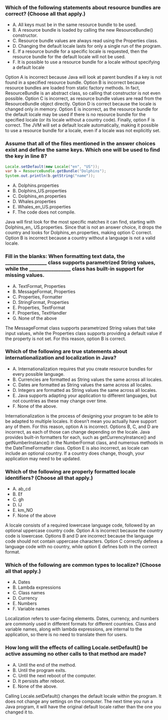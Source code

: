 ### Which of the following statements about resource bundles are correct? (Choose all that apply.)
* A. All keys must be in the same resource bundle to be used.
* B. A resource bundle is loaded by calling the new ResourceBundle() constructor.
* C. Resource bundle values are always read using the Properties class.
* D. Changing the default locale lasts for only a single run of the program.
* E. If a resource bundle for a specific locale is requested, then the resource bundle for the default locale will not be used.
* F. It is possible to use a resource bundle for a locale without specifying a default locale

Option A is incorrect because Java will look at parent bundles if a key is not found in a specified resource bundle.
Option B is incorrect because resource bundles are loaded from static factory methods.
In fact, ResourceBundle is an abstract class, so calling that constructor is not even possible.
Option C is incorrect, as resource bundle values are read from the ResourceBundle object directly.
Option D is correct because the locale is changed only in memory.
Option E is incorrect, as the resource bundle for the default locale may be used if there is no resource bundle for the specified locale (or its locale without a country code).
Finally, option F is correct. The JVM will set a default locale automatically, making it possible to use a resource bundle for a locale, even if a locale was not explicitly set.

### Assume that all of the files mentioned in the answer choices exist and define the same keys. Which one will be used to find the key in line 8?
```java
Locale.setDefault(new Locale("en", "US"));
var b = ResourceBundle.getBundle("Dolphins");
System.out.println(b.getString("name"));
```
* A. Dolphins.properties
* B. Dolphins_US.properties
* C. Dolphins_en.properties
* D. Whales.properties
* E. Whales_en_US.properties
* F. The code does not compile.

Java will first look for the most specific matches it can find, starting with Dolphins_en_ US.properties.
Since that is not an answer choice, it drops the country and looks for Dolphins_en.properties, making option C correct.
Option B is incorrect because a country without a language is not a valid locale.

### Fill in the blanks: When formatting text data, the _________________ class supports parametrized String values, while the _________________ class has built-in support for missing values.
* A. TextFormat, Properties
* B. MessageFormat, Properties
* C. Properties, Formatter
* D. StringFormat, Properties
* E. Properties, TextFormat
* F. Properties, TextHandler
* G. None of the above

The MessageFormat class supports parametrized String values that take input values, while the Properties class supports providing a default value if the property is not set.
For this reason, option B is correct.

### Which of the following are true statements about internationalization and localization in Java?
* A. Internationalization requires that you create resource bundles for every possible language.
* B. Currencies are formatted as String values the same across all locales.
* C. Dates are formatted as String values the same across all locales.
* D. Integers are formatted as String values the same across all locales.
* E. Java supports adapting your application to different languages, but not countries as these may change over time.
* F. None of the above.

Internationalization is the process of designing your program to be able to be adapted to multiple locales.
It doesn’t mean you actually have support any of them. For this reason, option A is incorrect.
Options B, C, and D are incorrect, as each of those can change depending on the locale.
Java provides built-in formatters for each, such as getCurrencyInstance() and getNumberInstance() in the NumberFormat class, and numerous methods in the DateTimeFormatter class.
Option E is also incorrect, as locale can include an optional country. If a country does change, though, your application may need to be updated.

### Which of the following are properly formatted locale identifiers? (Choose all that apply.)
* A. ab_cd
* B. Ef
* C. gh
* D. IJ
* E. km_NO
* F. None of the above

A locale consists of a required lowercase language code, followed by an optional uppercase country code.
Option A is incorrect because the country code is lowercase. Options B and D are incorrect because the language code should not contain uppercase characters.
Option C correctly defines a language code with no country, while option E defines both in the correct format.

### Which of the following are common types to localize? (Choose all that apply.)
* A. Dates
* B. Lambda expressions
* C. Class names
* D. Currency
* E. Numbers
* F. Variable names

Localization refers to user-facing elements. Dates, currency, and numbers are commonly
used in different formats for different countries. Class and variable names,
along with lambda expressions, are internal to the application, so there is no need to translate them for users.

### How long will the effects of calling Locale.setDefault() be active assuming no other calls to that method are made?
* A. Until the end of the method.
*  B. Until the program exits.
*  C. Until the next reboot of the computer.
*  D. It persists after reboot.
*  E. None of the above.

Calling Locale.setDefault() changes the default locale within the program.
It does not change any settings on the computer.
The next time you run a Java program, it will have the original default locale rather than the one you changed it to.

